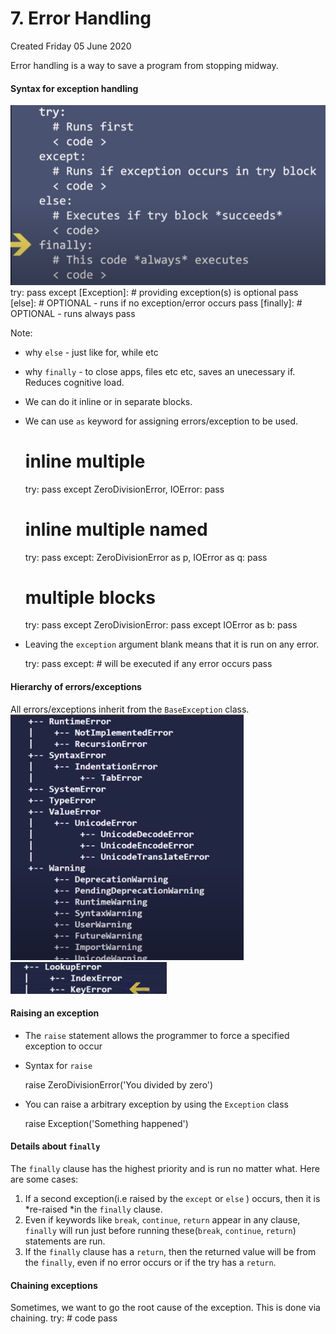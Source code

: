 # 7. Error Handling
Created Friday 05 June 2020

Error handling is a way to save a program from stopping midway.

#### Syntax for exception handling
![](./7._Error_Handling/pasted_image003.png)
	try:
		pass
	except [Exception]: # providing exception(s) is optional
		pass
	[else]: # OPTIONAL - runs if no exception/error occurs
		pass
	[finally]: # OPTIONAL - runs always
		pass

Note:

* why ``else`` - just like for, while etc
* why ``finally`` - to close apps, files etc etc, saves an unecessary if. Reduces cognitive load.
* We can do it inline or in separate blocks.
* We can use ``as`` keyword for assigning errors/exception to be used. 

	# inline multiple
	try:
		pass
	except ZeroDivisionError, IOError: 
		pass
		
	# inline multiple named
	try:
		pass
	except: ZeroDivisionError as p, IOError as q:
		pass
		
	# multiple blocks
	try:
		pass
	except ZeroDivisionError:
		pass
	except IOError as b:
		pass


* Leaving the ``exception`` argument blank means that it is run on any error.

	try:
		pass
	except: # will be executed if any error occurs
		pass


#### Hierarchy of errors/exceptions
All errors/exceptions inherit from the ``BaseException`` class.
![](./7._Error_Handling/pasted_image.png)
![](./7._Error_Handling/pasted_image001.png)

#### Raising an exception

* The ``raise`` statement allows the programmer to force a specified exception to occur
* Syntax for ``raise``

	raise ZeroDivisionError('You divided by zero')


* You can raise a arbitrary exception by using the ``Exception`` class

	raise Exception('Something happened')


#### Details about ``finally``
The ``finally`` clause has the highest priority and is run no matter what. Here are some cases:

1. If a second exception(i.e raised by the ``except`` or ``else`` ) occurs, then it is *re-raised *in the ``finally`` clause.
2. Even if keywords like ``break``, ``continue``, ``return`` appear in any clause, ``finally`` will run just before running these(``break``, ``continue``, ``return``) statements are run.
3. If the ``finally`` clause has a ``return``, then the returned value will be from the ``finally``, even if no error occurs or if the try has a ``return``.


#### Chaining exceptions
Sometimes, we want to go the root cause of the exception. This is done via chaining.
	try:
		# code
		pass
	

